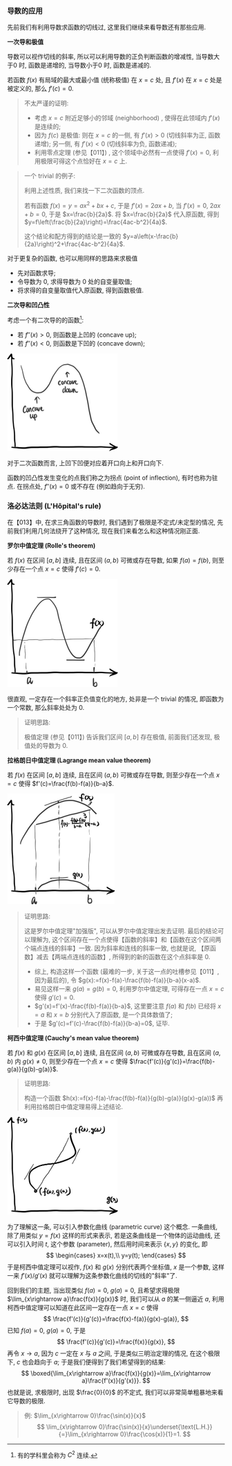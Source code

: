 ### 导数的应用

先前我们有利用导数求函数的切线过, 这里我们继续来看导数还有那些应用.

**一次导和极值**

导数可以视作切线的斜率, 所以可以利用导数的正负判断函数的增减性, 当导数大于$0$ 时, 函数是递增的, 当导数小于$0$ 时, 函数是递减的.

若函数 $f(x)$ 有局域的最大或最小值 (统称极值) 在 $x=c$ 处, 且 $f'(x)$ 在 $x=c$ 处是被定义的, 那么 $f'(c)=0$.

> 不太严谨的证明:
>
> - 考虑 $x=c$ 附近足够小的邻域 (neighborhood) , 使得在此领域内 $f'(x)$ 是连续的;
> - 因为 $f(c)$ 是极值: 则在 $x=c$ 的一侧, 有 $f'(x)>0$  (切线斜率为正, 函数递增); 另一侧, 有 $f'(x)<0$ (切线斜率为负, 函数递减);
> - 利用零点定理 (参见【011】) , 这个领域中必然有一点使得 $f'(x)=0$, 利用极限可得这个点恰好在 $x=c$ 上.

> 一个 trivial 的例子:
>
> 利用上述性质, 我们来找一下二次函数的顶点. 
>
> 若有函数 $f(x)=y=ax^2+bx+c$, 于是 $f'(x)=2ax+b$, 当 $f'(x)=0$, $2ax+b=0$, 于是 $x=\frac{b}{2a}$. 将 $x=\frac{b}{2a}$ 代入原函数, 得到 $y=f\left(\frac{b}{2a}\right)=\frac{4ac-b^2}{4a}$.
>
> 这个结论和配方得到的结论是一致的 $y=a\left(x-\frac{b}{2a}\right)^2+\frac{4ac-b^2}{4a}$.

对于更复杂的函数, 也可以用同样的思路来求极值

- 先对函数求导;
- 令导数为 $0$, 求得导数为 $0$ 处的自变量取值;
- 将求得的自变量取值代入原函数, 得到函数极值.

**二次导和凹凸性**

考虑一个有二次导的的函数[^1]:

- 若 $f''(x)>0$, 则函数是上凹的 (concave up);
- 若 $f''(x)<0$, 则函数是下凹的 (concave down);

<img src="image-20230614143547029.png" alt="image-20230614143547029" style="zoom:25%;" />

对于二次函数而言, 上凹下凹便对应着开口向上和开口向下.

函数的凹凸性发生变化的点我们称之为拐点 (point of inflection), 有时也称为驻点. 在拐点处, $f''(x)=0$ 或不存在 (例如趋向于无穷).

### 洛必达法则 (L'Hôpital's rule)

在【013】中, 在求三角函数的导数时, 我们遇到了极限是不定式/未定型的情况, 先前我们利用几何法绕开了这种情况, 现在我们来看怎么和这种情况刚正面.

**罗尔中值定理 (Rolle's theorem)**

若 $f(x)$ 在区间 $[a,b]$ 连续, 且在区间 $(a,b)$ 可微或存在导数, 如果 $f(a)=f(b)$, 则至少存在一个点 $x=c$ 使得 $f'(c)=0$.

<img src="image-20230615082313476.png" alt="image-20230615082313476" style="zoom:25%;" />

很直观, 一定存在一个斜率正负值变化的地方, 处非是一个 trivial 的情况, 即函数为一个常数, 那么斜率处处为 $0$.

> 证明思路:
>
> 极值定理 (参见【011】) 告诉我们区间 $[a,b]$ 存在极值, 前面我们还发现, 极值处的导数为 $0$.

**拉格朗日中值定理 (Lagrange mean value theorem)**

若 $f(x)$ 在区间 $[a,b]$ 连续, 且在区间 $(a,b)$ 可微或存在导数, 则至少存在一个点 $x=c$ 使得 $f'(c)=\frac{f(b)-f(a)}{b-a}$.

<img src="image-20230615082602908.png" alt="image-20230615082602908" style="zoom:25%;" />

> 证明思路:
>
> 这是罗尔中值定理"加强版", 可以从罗尔中值定理出发去证明. 最后的结论可以理解为, 这个区间存在一个点使得【函数的斜率】和【函数在这个区间两个端点连线的斜率】一致. 因为斜率和连线的斜率一致, 也就是说, 【原函数】减去【两端点连线的函数】, 所得到的新的函数在这个点斜率是 $0$.
>
> - 综上, 构造这样一个函数 (最难的一步, 关于这一点的吐槽参见【011】, 因为最后的), 令 $g(x):=f(x)-f(a)-\frac{f(b)-f(a)}{b-a}(x-a)$. 
> - 易见这样一来 $g(a)=g(b)=0$,  利用罗尔中值定理, 可得存在一点 $x=c$ 使得 $g'(c)=0$.
> - $g'(x)=f'(x)-\frac{f(b)-f(a)}{b-a}$, 这里要注意 $f(a)$ 和 $f(b)$ 已经将 $x=a$ 和 $x=b$ 分别代入了原函数, 是一个具体数值了;
> - 于是 $g'(c)=f'(c)-\frac{f(b)-f(a)}{b-a}=0$, 证毕.

**柯西中值定理 (Cauchy's mean value theorem)**

若 $f(x)$ 和 $g(x)$ 在区间 $[a,b]$ 连续, 且在区间 $(a,b)$ 可微或存在导数, 且在区间 $(a,b)$ 内 $g(x)\neq0$, 则至少存在一个点 $x=c$ 使得 $\frac{f'(c)}{g'(c)}=\frac{f(b)-g(a)}{g(b)-g(a)}$.

> 证明思路:
>
> 构造一个函数 $h(x):=f(x)-f(a)-\frac{f(b)-f(a)}{g(b)-g(a)}(g(x)-g(a))$ 再利用拉格朗日中值定理易得上述结论.

<img src="image-20230615082658188.png" alt="image-20230615082658188" style="zoom: 25%;" />

为了理解这一条, 可以引入参数化曲线 (parametric curve) 这个概念. 一条曲线, 除了用类似 $y=f(x)$ 这样的形式来表示, 若是这条曲线是一个物体的运动曲线, 还可以引入时间 $t$, 这个参数 (parameter), 然后用时间来表示 $\{x,y\}$ 的变化, 即
$$
\begin{cases}
x=x(t),\\
y=y(t);
\end{cases}
$$
于是柯西中值定理可以视作, $f(x)$ 和 $g(x)$ 分别代表两个坐标值, $x$ 是一个参数, 这样一来 $f'(x)/g'(x)$ 就可以理解为这条参数化曲线的切线的"斜率"了.

回到我们的主题, 当出现类似 $f(a)=0$, $g(a)=0$, 且希望求得极限 $\lim_{x\rightarrow a}\frac{f(x)}{g(x)}$ 时, 我们可以从 $a$ 的某一侧逼近 $a$, 利用柯西中值定理可以知道在此区间一定存在一点 $x=c$ 使得
$$
\frac{f'(c)}{g'(c)}=\frac{f(x)-f(a)}{g(x)-g(a)},
$$
已知 $f(a)=0$, $g(a)=0$, 于是
$$
\frac{f'(c)}{g'(c)}=\frac{f(x)}{g(x)},
$$
再令 $x\rightarrow a$, 因为 $c$ 一定在 $x$ 与 $a$ 之间, 于是类似三明治定理的情况, 在这个极限下, $c$ 也会趋向于 $a$; 于是我们便得到了我们希望得到的结果:
$$
\boxed{\lim_{x\rightarrow a}\frac{f(x)}{g(x)}=\lim_{x\rightarrow a}\frac{f'(x)}{g'(x)}}.
$$
也就是说, 求极限时, 出现 $\frac{0}{0}$ 的不定式, 我们可以非常简单粗暴地来看它导数的极限.

> 例: $\lim_{x\rightarrow 0}\frac{\sin(x)}{x}$
> $$
> \lim_{x\rightarrow 0}\frac{\sin(x)}{x}\underset{\text{L.H.}}{=}\lim_{x\rightarrow 0}\frac{\cos(x)}{1}=1.
> $$

[^1]: 有的学科里会称为 $C^2$ 连续.